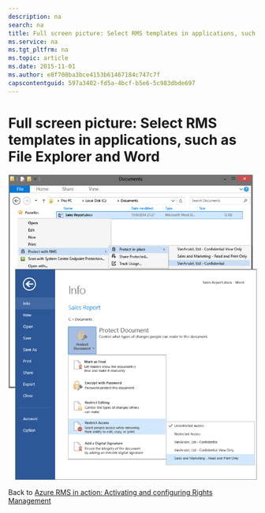 ```yaml
---
description: na
search: na
title: Full screen picture: Select RMS templates in applications, such as File Explorer and Word
ms.service: na
ms.tgt_pltfrm: na
ms.topic: article
ms.date: 2015-11-01
ms.author: e8f708ba3bce4153b61467184c747c7f
capscontentguid: 597a3402-fd5a-4bcf-b5e6-5c983dbde697
---
```

# Full screen picture: Select RMS templates in applications, such as File Explorer and Word
![](../Image/AzRMS_TemplatesPortal_ExplorerWord.png)

Back to [Azure RMS in action: Activating and configuring Rights Management](http://technet.microsoft.com/library/jj585026.aspx#BKMK_Example_ManagementPortal)

